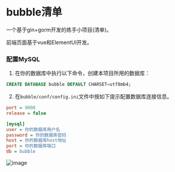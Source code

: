 # bubble清单

一个基于gin+gorm开发的练手小项目(清单)。

前端页面基于vue和ElementUI开发。


### 配置MySQL
1. 在你的数据库中执行以下命令，创建本项目所用的数据库：
```sql
CREATE DATABASE bubble DEFAULT CHARSET=utf8mb4;
```
2. 在`bubble/conf/config.ini`文件中按如下提示配置数据库连接信息。

```ini
port = 9000
release = false

[mysql]
user = 你的数据库用户名
password = 你的数据库密码
host = 你的数据库host地址
port = 你的数据库端口
db = bubble
```

![image](https://user-images.githubusercontent.com/74490865/174915978-96e0142d-b241-4abf-9000-38ccc2a660fc.png)

